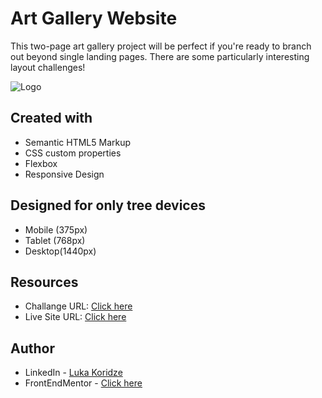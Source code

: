 # Art Gallery Website 

This two-page art gallery project will be perfect if you're ready to branch out beyond single landing pages. There are some particularly interesting layout challenges!

![Logo](https://res.cloudinary.com/dz209s6jk/image/upload/f_auto,q_auto,w_700/Challenges/ofieenxp0c7dlmjy0voa.jpg)


## Created with
- Semantic HTML5 Markup
- CSS custom properties
- Flexbox
- Responsive Design

## Designed for only tree devices 
- Mobile (375px)
- Tablet (768px)
- Desktop(1440px)

## Resources

- Challange URL: [Click here](https://www.frontendmentor.io/challenges/art-gallery-website-yVdrZlxyA)
- Live Site URL: [Click here](https://lukenso.github.io/Art-Gallery-Website/)
## Author

- LinkedIn - [Luka Koridze](https://www.linkedin.com/in/luka-koridze-4397571a4/)
- FrontEndMentor - [Click here](https://www.frontendmentor.io/profile/lukenso)

